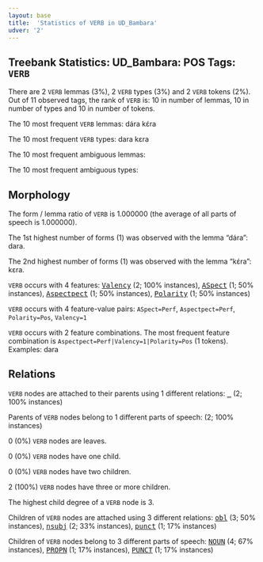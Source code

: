 ```yaml
---
layout: base
title:  'Statistics of VERB in UD_Bambara'
udver: '2'
---
```


## Treebank Statistics: UD_Bambara: POS Tags: `VERB`

There are 2 `VERB` lemmas (3%), 2 `VERB` types (3%) and 2 `VERB` tokens (2%).
Out of 11 observed tags, the rank of `VERB` is: 10 in number of lemmas, 10 in number of types and 10 in number of tokens.

The 10 most frequent `VERB` lemmas: dára kɛ́ra

The 10 most frequent `VERB` types:  dara kɛra

The 10 most frequent ambiguous lemmas: 

The 10 most frequent ambiguous types:  



## Morphology

The form / lemma ratio of `VERB` is 1.000000 (the average of all parts of speech is 1.000000).

The 1st highest number of forms (1) was observed with the lemma “dára”: dara.

The 2nd highest number of forms (1) was observed with the lemma “kɛ́ra”: kɛra.

`VERB` occurs with 4 features: <tt><a href="bm-feat-Valency.html">Valency</a></tt> (2; 100% instances), <tt><a href="bm-feat-ASpect.html">ASpect</a></tt> (1; 50% instances), <tt><a href="bm-feat-Aspectpect.html">Aspectpect</a></tt> (1; 50% instances), <tt><a href="bm-feat-Polarity.html">Polarity</a></tt> (1; 50% instances)

`VERB` occurs with 4 feature-value pairs: `ASpect=Perf`, `Aspectpect=Perf`, `Polarity=Pos`, `Valency=1`

`VERB` occurs with 2 feature combinations.
The most frequent feature combination is `Aspectpect=Perf|Valency=1|Polarity=Pos` (1 tokens).
Examples: dara


## Relations

`VERB` nodes are attached to their parents using 1 different relations: <tt><a href="bm-dep-_.html">_</a></tt> (2; 100% instances)

Parents of `VERB` nodes belong to 1 different parts of speech:  (2; 100% instances)

0 (0%) `VERB` nodes are leaves.

0 (0%) `VERB` nodes have one child.

0 (0%) `VERB` nodes have two children.

2 (100%) `VERB` nodes have three or more children.

The highest child degree of a `VERB` node is 3.

Children of `VERB` nodes are attached using 3 different relations: <tt><a href="bm-dep-obl.html">obl</a></tt> (3; 50% instances), <tt><a href="bm-dep-nsubj.html">nsubj</a></tt> (2; 33% instances), <tt><a href="bm-dep-punct.html">punct</a></tt> (1; 17% instances)

Children of `VERB` nodes belong to 3 different parts of speech: <tt><a href="bm-pos-NOUN.html">NOUN</a></tt> (4; 67% instances), <tt><a href="bm-pos-PROPN.html">PROPN</a></tt> (1; 17% instances), <tt><a href="bm-pos-PUNCT.html">PUNCT</a></tt> (1; 17% instances)

